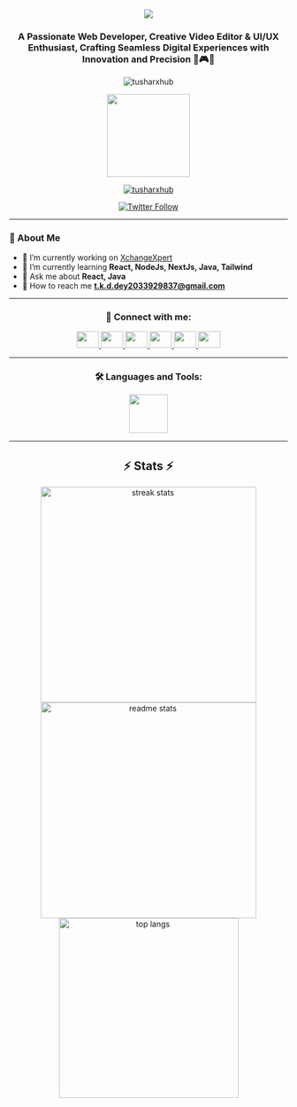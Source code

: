 <h1 align="center">
    <img src="https://readme-typing-svg.herokuapp.com/?font=Righteous&size=35&center=true&vCenter=true&width=500&height=70&duration=4000&lines=Hi+There!+%F0%9F%91%8B;+I'm+Tushar+Kanti+Dey!;" />
</h1>

<h3 align="center">A Passionate Web Developer, Creative Video Editor & UI/UX Enthusiast, Crafting Seamless Digital Experiences with Innovation and Precision 🚀🎮🎨</h3>

<p align="center">
  <img src="https://komarev.com/ghpvc/?username=tusharxhub&label=Profile%20views&color=0e75b6&style=flat" alt="tusharxhub" />
</p>

<p align="center">
  <img src="https://media.giphy.com/media/M9gbBd9nbDrOTu1Mqx/giphy.gif" height="150" />
</p>

<p align="center"> 
  <a href="https://github.com/ryo-ma/github-profile-trophy">
    <img src="https://github-profile-trophy.vercel.app/?username=tusharxhub&margin-w=15" alt="tusharxhub" />
  </a> 
</p>

<p align="center"> 
  <a href="https://twitter.com/dey2033929837" target="blank">
    <img src="https://img.shields.io/twitter/follow/dey2033929837?logo=twitter&style=for-the-badge" alt="Twitter Follow" />
  </a> 
</p>

---

### 🚀 About Me

- 💽 I’m currently working on [XchangeXpert](https://github.com/Tusharxhub/XchangeXpert)
- 🌱 I’m currently learning **React, NodeJs, NextJs, Java, Tailwind**
- 💬 Ask me about **React, Java**
- 📧 How to reach me **t.k.d.dey2033929837@gmail.com**

---

<h3 align="center">🤝 Connect with me:</h3>
<p align="center">
  <a href="https://twitter.com/dey2033929837" target="blank">
    <img src="https://raw.githubusercontent.com/rahuldkjain/github-profile-readme-generator/master/src/images/icons/Social/twitter.svg" height="30" width="40" />
  </a>
  <a href="https://www.linkedin.com/in/tushar-kanti-dey-86185b28b/" target="blank">
    <img src="https://raw.githubusercontent.com/rahuldkjain/github-profile-readme-generator/master/src/images/icons/Social/linked-in-alt.svg" height="30" width="40" />
  </a>
  <a href="https://www.instagram.com/tushardevx01/" target="blank">
    <img src="https://raw.githubusercontent.com/rahuldkjain/github-profile-readme-generator/master/src/images/icons/Social/instagram.svg" height="30" width="40" />
  </a>
  <a href="https://www.behance.net/tusharkantidey" target="blank">
    <img src="https://raw.githubusercontent.com/rahuldkjain/github-profile-readme-generator/master/src/images/icons/Social/behance.svg" height="30" width="40" />
  </a>
  <a href="https://medium.com/@t.k.d.dey2033929837" target="blank">
    <img src="https://raw.githubusercontent.com/rahuldkjain/github-profile-readme-generator/master/src/images/icons/Social/medium.svg" height="30" width="40" />
  </a>
  <a href="https://www.hackerrank.com/t_k_d_dey2033921" target="blank">
    <img src="https://raw.githubusercontent.com/rahuldkjain/github-profile-readme-generator/master/src/images/icons/Social/hackerrank.svg" height="30" width="40" />
  </a>
</p>

---

<h3 align="center">🛠️ Languages and Tools:</h3>
<p align="center">
    <img src="https://skillicons.dev/icons?i=html,css,js,react,nodejs,nextjs,java,tailwind,mongodb,git,github,vscode,figma,blender,docker,aws,azure,gcp,c,cpp,nestjs,bootstrap,gimp,illustrator,sketch,gitlab,markdown,intellij,pycharm,webstorm,npm,google,chrome,eslint,linkedin" height="70"  />
</p>

---

<h2 align="center">⚡ Stats ⚡</h2>
<div align=center>
  <img width=390 src="https://github-readme-streak-stats.herokuapp.com/?user=Tusharxhub&theme=react&border_radius=10" alt="streak stats"/>
  <img width=390 src="https://github-readme-stats.vercel.app/api?username=Tusharxhub&count_private=true&show_icons=true&theme=react&rank_icon=github&border_radius=10" alt="readme stats" />
  <br/>
  <img width=325 align="center" src="https://github-readme-stats.vercel.app/api/top-langs/?username=Tusharxhub&hide=HTML&langs_count=8&layout=compact&theme=react&border_radius=10" alt="top langs" />
</div>
